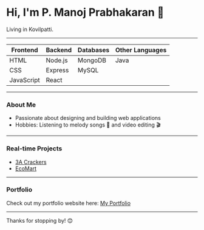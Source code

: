 # Hi, I'm P. Manoj Prabhakaran 👋

Living in Kovilpatti.

---

| Frontend      | Backend     | Databases  | Other Languages |
|---------------|-------------|------------|-----------------|
| HTML          | Node.js     | MongoDB    | Java            |
| CSS           | Express     | MySQL      |                 |
| JavaScript    | React       |            |                 |

---

### About Me
- Passionate about designing and building web applications  
- Hobbies: Listening to melody songs 🎵 and video editing 🎬

---

### Real-time Projects
- [3A Crackers](https://3-a-crackers.vercel.app/)  
- [EcoMart](https://ecomartshopping.vercel.app/)

---

### Portfolio
Check out my portfolio website here: [My Portfolio](https://manoj-prabhakaran-protfolio.vercel.app/)

---

Thanks for stopping by! 😊
